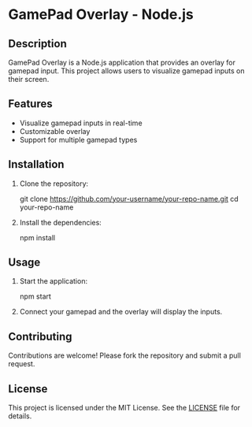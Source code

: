 # GamePad Overlay - Node.js

## Description

GamePad Overlay is a Node.js application that provides an overlay for gamepad input. This project allows users to visualize gamepad inputs on their screen.

## Features

- Visualize gamepad inputs in real-time
- Customizable overlay
- Support for multiple gamepad types

## Installation

1. Clone the repository:

   git clone https://github.com/your-username/your-repo-name.git
   cd your-repo-name

2. Install the dependencies:

   npm install

## Usage

1. Start the application:

   npm start

2. Connect your gamepad and the overlay will display the inputs.

## Contributing

Contributions are welcome! Please fork the repository and submit a pull request.

## License

This project is licensed under the MIT License. See the [LICENSE](LICENSE) file for details.